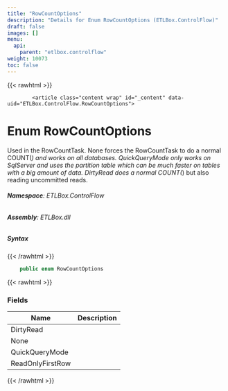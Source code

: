 ```yaml
---
title: "RowCountOptions"
description: "Details for Enum RowCountOptions (ETLBox.ControlFlow)"
draft: false
images: []
menu:
  api:
    parent: "etlbox.controlflow"
weight: 10073
toc: false
---
```


{{< rawhtml >}}

            <article class="content wrap" id="_content" data-uid="ETLBox.ControlFlow.RowCountOptions">
  <h1 id="ETLBox_ControlFlow_RowCountOptions" data-uid="ETLBox.ControlFlow.RowCountOptions" class="text-break">Enum RowCountOptions</h1>
  <div class="markdown level0 summary"><p>Used in the RowCountTask. None forces the RowCountTask to do a normal COUNT(<em>) and works on all databases.
QuickQueryMode only works on SqlServer and uses the partition table which can be much faster on tables with a big amount of data.
DirtyRead does a normal COUNT(</em>) but also reading uncommitted reads.</p>
</div>
  <div class="markdown level0 conceptual"></div>
<h6><strong>Namespace</strong>: ETLBox.ControlFlow</h6>
  <h6><strong>Assembly</strong>: ETLBox.dll</h6>
  <h5 id="ETLBox_ControlFlow_RowCountOptions_syntax">Syntax</h5>
{{< /rawhtml >}}

```C#
    public enum RowCountOptions
```

{{< rawhtml >}}
  <h3 id="fields">Fields
</h3>
  <table class="table table-bordered table-condensed">
    <thead>
      <tr>
        <th>Name</th>
        <th>Description</th>
      </tr>
    <thead>
    </thead></thead><tbody>
      <tr>
        <td id="ETLBox_ControlFlow_RowCountOptions_DirtyRead">DirtyRead</td>
        <td></td>
      </tr>
      <tr>
        <td id="ETLBox_ControlFlow_RowCountOptions_None">None</td>
        <td></td>
      </tr>
      <tr>
        <td id="ETLBox_ControlFlow_RowCountOptions_QuickQueryMode">QuickQueryMode</td>
        <td></td>
      </tr>
      <tr>
        <td id="ETLBox_ControlFlow_RowCountOptions_ReadOnlyFirstRow">ReadOnlyFirstRow</td>
        <td></td>
      </tr>
    </tbody>
  </table>

{{< /rawhtml >}}
